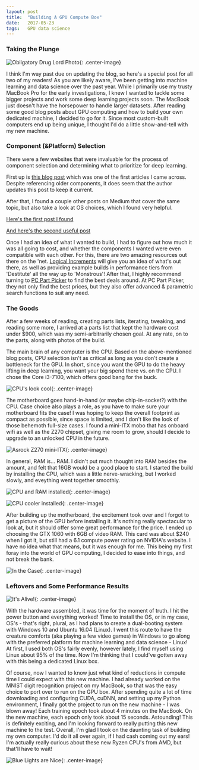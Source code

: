 ```yaml
---
layout: post
title:  "Building A GPU Compute Box"
date:   2017-05-23
tags:   GPU data science
---
```

### Taking the Plunge
![Obligatory Drug Lord Photo](/assets/the_goods.jpg){: .center-image}

I think I'm way past due on updating the blog, so here's a special post for all two of my readers! As you are likely aware, I've been getting into machine learning and data science over the past year. While I primarily use my trusty MacBook Pro for the early investigations, I knew I wanted to tackle some bigger projects and work some deep learning projects soon. The MacBook just doesn't have the horsepower to handle larger datasets. After reading some good blog posts about GPU computing and how to build your own dedicated machine, I decided to go for it. Since most custom-built computers end up being unique, I thought I'd do a little show-and-tell with my new machine.

### Component (&Platform) Selection
There were a few websites that were invaluable for the process of component selection and determining what to prioritize for deep learning.

First up is [this blog post][Dettmer] which was one of the first articles I came across. Despite referencing older components, it does seem that the author updates this post to keep it current.

After that, I found a couple other posts on Medium that cover the same topic, but also take a look at OS choices, which I found very helpful.

[Here's the first post I found][GPU Medium]

[And here's the second useful post][GPU Medium 2]

Once I had an idea of what I wanted to build, I had to figure out how much it was all going to cost, and whether the components I wanted were even compatible with each other. For this, there are two amazing resources out there on the 'net. [Logical Increments][logical] will give you an idea of what's out there, as well as providing example builds in performance tiers from 'Destitute' all the way up to 'Monstrous'! After that, I highly recommend turning to [PC Part Picker][pcpart] to find the best deals around. At PC Part Picker, they not only find the best prices, but they also offer advanced & parametric search functions to suit any need.

### The Goods
After a few weeks of reading, creating parts lists, iterating, tweaking, and reading some more, I arrived at a parts list that kept the hardware cost under $900, which was my semi-arbitrarily chosen goal. At any rate, on to the parts, along with photos of the build.

The main brain of any computer is the CPU. Based on the above-mentioned blog posts, CPU selection isn't as critical as long as you don't create a bottleneck for the GPU. In short, since you want the GPU to do the heavy lifting in deep learning, you want your big spend there vs. on the CPU. I chose the Core i3-7100, which offers good bang for the buck.

![CPU's look cool](/assets/CPU.jpg){: .center-image}

The motherboard goes hand-in-hand (or maybe chip-in-socket?) with the CPU. Case choice also plays a role, as you have to make sure your motherboard fits the case! I was hoping to keep the overall footprint as compact as possible, since space is limited, and I don't like the look of those behemoth full-size cases. I found a mini-ITX mobo that has onboard wifi as well as the Z270 chipset, giving me room to grow, should I decide to upgrade to an unlocked CPU in the future.

![Asrock Z270 mini-ITX](/assets/mobo_empty.jpg){: .center-image}

In general, RAM is... RAM. I didn't put much thought into RAM besides the amount, and felt that 16GB would be a good place to start. I started the build by installing the CPU, which was a little nerve-wracking, but I worked slowly, and eveything went together smoothly.

![CPU and RAM installed](/assets/Mobo_full.jpg){: .center-image}

![CPU cooler installed](/assets/mobo_complete.jpg){: .center-image}

After building up the motherboard, the excitement took over and I forgot to get a picture of the GPU before installing it. It's nothing really spectacular to look at, but it should offer some great performance for the price. I ended up choosing the GTX 1060 with 6GB of video RAM. This card was about $240 when I got it, but still had a 6.1 compute power rating on NVIDIA's website. I have no idea what that means, but it was enough for me. This being my first foray into the world of GPU computing, I decided to ease into things, and not break the bank.

![In the Case](/assets/inside_off.jpg){: .center-image}

### Leftovers and Some Performance Results
![It's Alive!](/assets/inside_on.jpg){: .center-image}

With the hardware assembled, it was time for the moment of truth. I hit the power button and everything worked! Time to install the OS, or in my case, OS's - that's right, plural, as I had plans to create a dual-booting system with Windows 10 and Ubuntu 16.04 (Linux). I went this route to have the creature comforts (aka playing a few video games) in Windows to go along with the preferred platform for machine learning and data science - Linux! At first, I used both OS's fairly evenly, however lately, I find myself using Linux about 95% of the time. Now I'm thinking that I could've gotten away with this being a dedicated Linux box.

Of course, now I wanted to know just what kind of reductions in compute time I could expect with this new machine. I had already worked on the MNIST digit recognition project on my MacBook, so that was the easy choice to port over to run on the GPU box. After spending quite a lot of time downloading and configuring CUDA, cuDNN, and setting up my Python environment, I finally got the project to run on the new machine - I was blown away! Each training epoch took about 4 minutes on the MacBook. On the new machine, each epoch only took about 15 seconds. Astounding! This is definitely exciting, and I'm looking forward to really putting this new machine to the test. Overall, I'm glad I took on the daunting task of building my own computer. I'd do it all over again, if I had cash coming out my ears! I'm actually really curious about these new Ryzen CPU's from AMD, but that'll have to wait!

![Blue Lights are Nice](/assets/Final.jpg){: .center-image}

[Dettmer]:(http://timdettmers.com/2015/03/09/deep-learning-hardware-guide/)
[GPU Medium]:(https://medium.com/towards-data-science/building-your-own-deep-learning-box-47b918aea1eb#.mju6mkvqj)
[GPU Medium 2]:(https://medium.com/@sravsatuluri/setting-up-a-deep-learning-machine-in-a-lazy-yet-quick-way-be2642318850#.f616klf77)
[logical]:(http://www.logicalincrements.com)
[pcpart]:(http://www.pcpartpicker.com)
